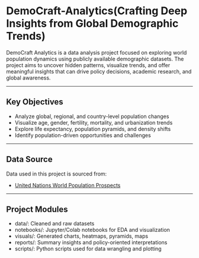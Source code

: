 # DemoCraft-Analytics(Crafting Deep Insights from Global Demographic Trends)


DemoCraft Analytics is a data analysis project focused on exploring world population dynamics using publicly available demographic datasets. The project aims to uncover hidden patterns, visualize trends, and offer meaningful insights that can drive policy decisions, academic research, and global awareness.

---

## Key Objectives

- Analyze global, regional, and country-level population changes
- Visualize age, gender, fertility, mortality, and urbanization trends
- Explore life expectancy, population pyramids, and density shifts
- Identify population-driven opportunities and challenges

---

## Data Source

Data used in this project is sourced from:

- [United Nations World Population Prospects](https://population.un.org/wpp)

---

## Project Modules

- data/: Cleaned and raw datasets
- notebooks/: Jupyter/Colab notebooks for EDA and visualization
- visuals/: Generated charts, heatmaps, pyramids, maps
- reports/: Summary insights and policy-oriented interpretations
- scripts/: Python scripts used for data wrangling and plotting

